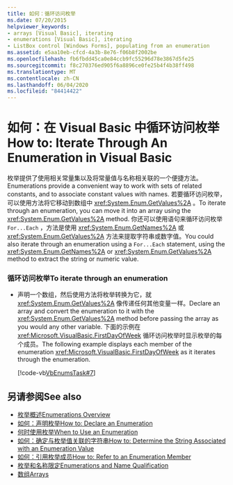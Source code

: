 ```yaml
---
title: 如何：循环访问枚举
ms.date: 07/20/2015
helpviewer_keywords:
- arrays [Visual Basic], iterating
- enumerations [Visual Basic], iterating
- ListBox control [Windows Forms], populating from an enumeration
ms.assetid: e5aa10eb-cfcd-4a3b-8e76-f06b8f2002be
ms.openlocfilehash: fb6fbdd45ca0e84ccb9fc55296d78e3867d5fe25
ms.sourcegitcommit: f8c270376ed905f6a8896ce0fe25b4f4b38ff498
ms.translationtype: MT
ms.contentlocale: zh-CN
ms.lasthandoff: 06/04/2020
ms.locfileid: "84414422"
---
```

# <a name="how-to-iterate-through-an-enumeration-in-visual-basic"></a><span data-ttu-id="deddf-102">如何：在 Visual Basic 中循环访问枚举</span><span class="sxs-lookup"><span data-stu-id="deddf-102">How to: Iterate Through An Enumeration in Visual Basic</span></span>
<span data-ttu-id="deddf-103">枚举提供了使用相关常量集以及将常量值与名称相关联的一个便捷方法。</span><span class="sxs-lookup"><span data-stu-id="deddf-103">Enumerations provide a convenient way to work with sets of related constants, and to associate constant values with names.</span></span> <span data-ttu-id="deddf-104">若要循环访问枚举，可以使用方法将它移动到数组中 <xref:System.Enum.GetValues%2A> 。</span><span class="sxs-lookup"><span data-stu-id="deddf-104">To iterate through an enumeration, you can move it into an array using the <xref:System.Enum.GetValues%2A> method.</span></span> <span data-ttu-id="deddf-105">你还可以使用语句来循环访问枚举 `For...Each` ，方法是使用 <xref:System.Enum.GetNames%2A> 或 <xref:System.Enum.GetValues%2A> 方法来提取字符串或数字值。</span><span class="sxs-lookup"><span data-stu-id="deddf-105">You could also iterate through an enumeration using a `For...Each` statement, using the <xref:System.Enum.GetNames%2A> or <xref:System.Enum.GetValues%2A> method to extract the string or numeric value.</span></span>  
  
### <a name="to-iterate-through-an-enumeration"></a><span data-ttu-id="deddf-106">循环访问枚举</span><span class="sxs-lookup"><span data-stu-id="deddf-106">To iterate through an enumeration</span></span>  
  
- <span data-ttu-id="deddf-107">声明一个数组，然后使用方法将枚举转换为它，就 <xref:System.Enum.GetValues%2A> 像传递任何其他变量一样。</span><span class="sxs-lookup"><span data-stu-id="deddf-107">Declare an array and convert the enumeration to it with the <xref:System.Enum.GetValues%2A> method before passing the array as you would any other variable.</span></span> <span data-ttu-id="deddf-108">下面的示例在 <xref:Microsoft.VisualBasic.FirstDayOfWeek> 循环访问枚举时显示枚举的每个成员。</span><span class="sxs-lookup"><span data-stu-id="deddf-108">The following example displays each member of the enumeration <xref:Microsoft.VisualBasic.FirstDayOfWeek> as it iterates through the enumeration.</span></span>  
  
     [!code-vb[VbEnumsTask#7](~/samples/snippets/visualbasic/VS_Snippets_VBCSharp/VbEnumsTask/VB/Class2.vb#7)]  
  
## <a name="see-also"></a><span data-ttu-id="deddf-109">另请参阅</span><span class="sxs-lookup"><span data-stu-id="deddf-109">See also</span></span>

- [<span data-ttu-id="deddf-110">枚举概述</span><span class="sxs-lookup"><span data-stu-id="deddf-110">Enumerations Overview</span></span>](enumerations-overview.md)
- [<span data-ttu-id="deddf-111">如何：声明枚举</span><span class="sxs-lookup"><span data-stu-id="deddf-111">How to: Declare an Enumeration</span></span>](how-to-declare-enumerations.md)
- [<span data-ttu-id="deddf-112">何时使用枚举</span><span class="sxs-lookup"><span data-stu-id="deddf-112">When to Use an Enumeration</span></span>](when-to-use-an-enumeration.md)
- [<span data-ttu-id="deddf-113">如何：确定与枚举值关联的字符串</span><span class="sxs-lookup"><span data-stu-id="deddf-113">How to: Determine the String Associated with an Enumeration Value</span></span>](how-to-determine-the-string-associated-with-an-enumeration-value.md)
- [<span data-ttu-id="deddf-114">如何：引用枚举成员</span><span class="sxs-lookup"><span data-stu-id="deddf-114">How to: Refer to an Enumeration Member</span></span>](how-to-refer-to-an-enumeration-member.md)
- [<span data-ttu-id="deddf-115">枚举和名称限定</span><span class="sxs-lookup"><span data-stu-id="deddf-115">Enumerations and Name Qualification</span></span>](enumerations-and-name-qualification.md)
- [<span data-ttu-id="deddf-116">数组</span><span class="sxs-lookup"><span data-stu-id="deddf-116">Arrays</span></span>](../arrays/index.md)
